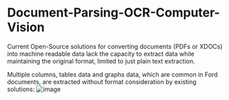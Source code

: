 # Document-Parsing-OCR-Computer-Vision
Current Open-Source solutions for converting documents (PDFs or XDOCs) into machine readable data lack the capacity to extract data while maintaining the original format, limited to just plain text extraction.

Multiple columns, tables data and graphs data, which are common in Ford documents, are extracted without format consideration by existing solutions:
![image](https://github.com/vidiptvashist/Document-Parsing-OCR-Computer-Vision/assets/86826802/71268e65-b8da-488d-97ad-d600636a5105)
